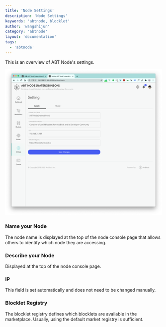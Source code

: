 ```yaml
---
title: 'Node Settings'
description: 'Node Settings'
keywords: 'abtnode, blocklet'
author: 'wangshijun'
category: 'abtnode'
layout: 'documentation'
tags:
  - 'abtnode'
---
```


This is an overview of ABT Node's settings.

![](./images/node-settings-1-en.png)

### Name your Node

The node name is displayed at the top of the node console page that allows others to identify which node they are
accessing.

### Describe your Node

Displayed at the top of the node console page.

### IP

This field is set automatically and does not need to be changed manually.

### Blocklet Registry

The blocklet registry defines which blocklets are available in the marketplace. Usually, using the default market
registry is sufficient.
